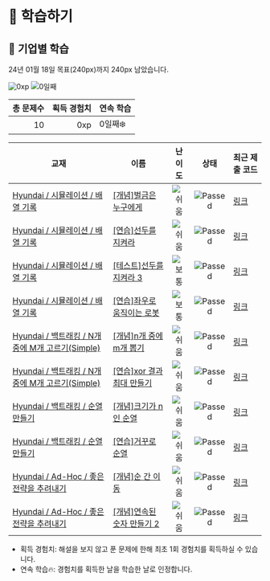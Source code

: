 # 📖 학습하기

## 🚀 기업별 학습
24년 01월 18일 목표(240px)까지 240px 남았습니다.

![0xp](https://img.shields.io/badge/EXP-0xp-%235cb85c.svg?for-the-badge)
![0일째](https://img.shields.io/badge/연속학습-0일째-%23E34F26.svg?for-the-badge)

|총 문제수|획득 경험치|연속 학습|
|---:|---:|---|
10|0xp|0일째❄️|

|교재|이름|난이도|상태|최근 제출 코드|
|---|---|:---:|:---:|---|
|[Hyundai / 시뮬레이션 / 배열 기록](https://www.codetree.ai/missions?missionId=17)|[[개념]벌금은 누구에게](https://www.codetree.ai/missions/17/problems/who-will-pay)|![쉬움][easy]|![Passed][passed]|[링크](https://github.com/j9972/codetree-TILs/blob/main/240118/%EB%B2%8C%EA%B8%88%EC%9D%80%20%EB%88%84%EA%B5%AC%EC%97%90%EA%B2%8C/who-will-pay.py)|
|[Hyundai / 시뮬레이션 / 배열 기록](https://www.codetree.ai/missions?missionId=17)|[[연습]선두를 지켜라](https://www.codetree.ai/missions/17/problems/keep-the-lead)|![쉬움][easy]|![Passed][passed]|[링크](https://github.com/j9972/codetree-TILs/blob/main/240118/%EC%84%A0%EB%91%90%EB%A5%BC%20%EC%A7%80%EC%BC%9C%EB%9D%BC/keep-the-lead.py)|
|[Hyundai / 시뮬레이션 / 배열 기록](https://www.codetree.ai/missions?missionId=17)|[[테스트]선두를 지켜라 3](https://www.codetree.ai/missions/17/problems/keep-the-lead-3)|![보통][medium]|![Passed][passed]|[링크](https://github.com/j9972/codetree-TILs/blob/main/240118/%EC%84%A0%EB%91%90%EB%A5%BC%20%EC%A7%80%EC%BC%9C%EB%9D%BC%203/keep-the-lead-3.py)|
|[Hyundai / 시뮬레이션 / 배열 기록](https://www.codetree.ai/missions?missionId=17)|[[연습]좌우로 움직이는 로봇](https://www.codetree.ai/missions/17/problems/robot-moving-from-side-to-side)|![보통][medium]|![Passed][passed]|[링크](https://github.com/j9972/codetree-TILs/blob/main/240118/%EC%A2%8C%EC%9A%B0%EB%A1%9C%20%EC%9B%80%EC%A7%81%EC%9D%B4%EB%8A%94%20%EB%A1%9C%EB%B4%87/robot-moving-from-side-to-side.py)|
|[Hyundai / 백트래킹 / N개 중에 M개 고르기(Simple)](https://www.codetree.ai/missions?missionId=17)|[[개념]n개 중에 m개 뽑기](https://www.codetree.ai/missions/17/problems/n-choose-m)|![쉬움][easy]|![Passed][passed]|[링크](https://github.com/j9972/codetree-TILs/blob/main/240118/n%EA%B0%9C%20%EC%A4%91%EC%97%90%20m%EA%B0%9C%20%EB%BD%91%EA%B8%B0/n-choose-m.py)|
|[Hyundai / 백트래킹 / N개 중에 M개 고르기(Simple)](https://www.codetree.ai/missions?missionId=17)|[[연습]xor 결과 최대 만들기](https://www.codetree.ai/missions/17/problems/max-of-xor)|![쉬움][easy]|![Passed][passed]|[링크](https://github.com/j9972/codetree-TILs/blob/main/240118/xor%20%EA%B2%B0%EA%B3%BC%20%EC%B5%9C%EB%8C%80%20%EB%A7%8C%EB%93%A4%EA%B8%B0/max-of-xor.py)|
|[Hyundai / 백트래킹 / 순열 만들기](https://www.codetree.ai/missions?missionId=17)|[[개념]크기가 n인 순열](https://www.codetree.ai/missions/17/problems/n-permutation)|![쉬움][easy]|![Passed][passed]|[링크](https://github.com/j9972/codetree-TILs/blob/main/240118/%ED%81%AC%EA%B8%B0%EA%B0%80%20n%EC%9D%B8%20%EC%88%9C%EC%97%B4/n-permutation.py)|
|[Hyundai / 백트래킹 / 순열 만들기](https://www.codetree.ai/missions?missionId=17)|[[연습]거꾸로 순열](https://www.codetree.ai/missions/17/problems/backward-permutation)|![쉬움][easy]|![Passed][passed]|[링크](https://github.com/j9972/codetree-TILs/blob/main/240118/%EA%B1%B0%EA%BE%B8%EB%A1%9C%20%EC%88%9C%EC%97%B4/backward-permutation.py)|
|[Hyundai / Ad-Hoc / 좋은 전략을 추려내기](https://www.codetree.ai/missions?missionId=17)|[[개념]순 간 이 동](https://www.codetree.ai/missions/17/problems/teleportation)|![쉬움][easy]|![Passed][passed]|[링크](https://github.com/j9972/codetree-TILs/blob/main/240118/%EC%88%9C%20%EA%B0%84%20%EC%9D%B4%20%EB%8F%99/teleportation.py)|
|[Hyundai / Ad-Hoc / 좋은 전략을 추려내기](https://www.codetree.ai/missions?missionId=17)|[[개념]연속된 숫자 만들기 2](https://www.codetree.ai/missions/17/problems/create-consecutive-numbers-2)|![쉬움][easy]|![Passed][passed]|[링크](https://github.com/j9972/codetree-TILs/blob/main/240118/%EC%97%B0%EC%86%8D%EB%90%9C%20%EC%88%AB%EC%9E%90%20%EB%A7%8C%EB%93%A4%EA%B8%B0%202/create-consecutive-numbers-2.py)|


* 획득 경험치: 해설을 보지 않고 푼 문제에 한해 최초 1회 경험치를 획득하실 수 있습니다.
* 연속 학습🔥: 경험치를 획득한 날을 학습한 날로 인정합니다.










[b5]: https://img.shields.io/badge/Bronze_5-%235D3E31.svg
[b4]: https://img.shields.io/badge/Bronze_4-%235D3E31.svg
[b3]: https://img.shields.io/badge/Bronze_3-%235D3E31.svg
[b2]: https://img.shields.io/badge/Bronze_2-%235D3E31.svg
[b1]: https://img.shields.io/badge/Bronze_1-%235D3E31.svg
[s5]: https://img.shields.io/badge/Silver_5-%23394960.svg
[s4]: https://img.shields.io/badge/Silver_4-%23394960.svg
[s3]: https://img.shields.io/badge/Silver_3-%23394960.svg
[s2]: https://img.shields.io/badge/Silver_2-%23394960.svg
[s1]: https://img.shields.io/badge/Silver_1-%23394960.svg
[g5]: https://img.shields.io/badge/Gold_5-%23FFC433.svg
[g4]: https://img.shields.io/badge/Gold_4-%23FFC433.svg
[g3]: https://img.shields.io/badge/Gold_3-%23FFC433.svg
[g2]: https://img.shields.io/badge/Gold_2-%23FFC433.svg
[g1]: https://img.shields.io/badge/Gold_1-%23FFC433.svg
[p5]: https://img.shields.io/badge/Platinum_5-%2376DDD8.svg
[p4]: https://img.shields.io/badge/Platinum_4-%2376DDD8.svg
[p3]: https://img.shields.io/badge/Platinum_3-%2376DDD8.svg
[p2]: https://img.shields.io/badge/Platinum_2-%2376DDD8.svg
[p1]: https://img.shields.io/badge/Platinum_1-%2376DDD8.svg
[passed]: https://img.shields.io/badge/Passed-%23009D27.svg
[failed]: https://img.shields.io/badge/Failed-%23D24D57.svg
[easy]: https://img.shields.io/badge/쉬움-%235cb85c.svg?for-the-badge
[medium]: https://img.shields.io/badge/보통-%23FFC433.svg?for-the-badge
[hard]: https://img.shields.io/badge/어려움-%23D24D57.svg?for-the-badge